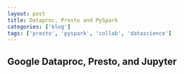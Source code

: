 ```yaml
---
layout: post
title: Dataproc, Presto and PySpark
categories: ['blog']
tags: ['presto', 'pyspark', 'collab', 'datascience']
---
```


## Google Dataproc, Presto, and Jupyter

<script src="https://gist.github.com/stevehenderson/4a03cedde6d0db228e6c3168ab028283.js"></script>
